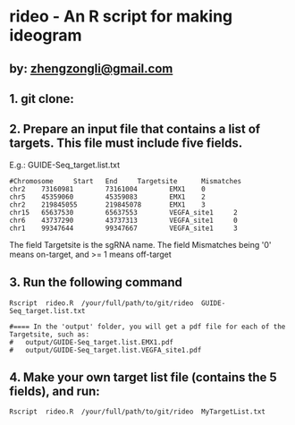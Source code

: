 # rideo - An R script for making ideogram
## by: zhengzongli@gmail.com

## 1. git clone:


## 2. Prepare an input file that contains a list of targets. This file must include five fields.
 E.g.: GUIDE-Seq_target.list.txt

	#Chromosome     Start   End     Targetsite      Mismatches
	chr2    73160981        73161004        EMX1    0
	chr5    45359060        45359083        EMX1    2
	chr2    219845055       219845078       EMX1    3
	chr15   65637530        65637553        VEGFA_site1     2
	chr6    43737290        43737313        VEGFA_site1     0
	chr1    99347644        99347667        VEGFA_site1     3

 The field Targetsite is the sgRNA name.
 The field Mismatches being '0' means on-target, and >= 1 means off-target

## 3. Run the following command

	Rscript  rideo.R  /your/full/path/to/git/rideo  GUIDE-Seq_target.list.txt

	#==== In the 'output' folder, you will get a pdf file for each of the Targetsite, such as:
	#	output/GUIDE-Seq_target.list.EMX1.pdf 
	#	output/GUIDE-Seq_target.list.VEGFA_site1.pdf 

## 4. Make your own target list file (contains the 5 fields), and run:

	Rscript  rideo.R  /your/full/path/to/git/rideo  MyTargetList.txt

